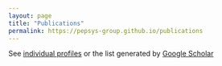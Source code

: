 ```yaml
---
layout: page
title: "Publications"
permalink: https://pepsys-group.github.io/publications
---
```

See [individual profiles](/team) or the list generated by [Google Scholar](https://scholar.google.com/citations?view_op=search_authors&hl=en&mauthors=label:pepsys_plus)
